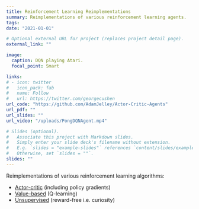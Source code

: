 ```yaml
---
title: Reinforcement Learning Reimplementations
summary: Reimplementations of various reinforcement learning agents.
tags:
date: "2021-01-01"

# Optional external URL for project (replaces project detail page).
external_link: ""

image:
  caption: DQN playing Atari.
  focal_point: Smart

links:
# - icon: twitter
#   icon_pack: fab
#   name: Follow
#   url: https://twitter.com/georgecushen
url_code: "https://github.com/AdamJelley/Actor-Critic-Agents"
url_pdf: ""
url_slides: ""
url_video: "/uploads/PongDQNAgent.mp4"

# Slides (optional).
#   Associate this project with Markdown slides.
#   Simply enter your slide deck's filename without extension.
#   E.g. `slides = "example-slides"` references `content/slides/example-slides.md`.
#   Otherwise, set `slides = ""`.
slides: ""
---
```


Reimplementations of various reinforcement learning algorithms:
- [Actor-critic](https://github.com/AdamJelley/Actor-Critic-Agents) (including policy gradients)
- [Value-based](https://github.com/AdamJelley/Deep-Q-Learning-Agents) (Q-learning)
- [Unsupervised](https://github.com/AdamJelley/Curiosity-A3C-Agent) (reward-free i.e. curiosity)